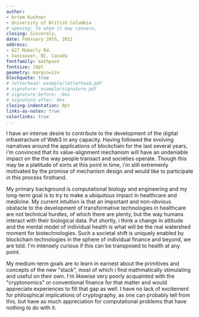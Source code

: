 ```yaml
---
author:
- Artem Kushner
- University of British Columbia
# opening: To whom it may concern,
closing: Sincerely,
date: February 28th, 2021
address: 
- 627 Moberly Rd.
- Vancouver, BC, Canada
fontfamily: mathpazo
fontsize: 10pt
geometry: margin=1in
blockquote: true
# letterhead: example/letterhead.pdf
# signature: example/signature.pdf
# signature-before: -8ex
# signature-after: 0ex
closing-indentation: 0pt
links-as-notes: true
colorlinks: true
...
```


I have an intense desire to contribute to the development of the digital infrastracture of Web3 in any capacity. Having followed the evolving narratives around the applications of blockchain for the last several years, i'm convinced that its value-alignment mechanism will have an undeniable impact on the the way people transact and societies operate. Though this may be a platitude of sorts at this point in time, i'm still extremenly motivated by the promise of mechanism design and would like to participate in this process firsthand.

My primary background is computational biology and engineering and my long-term goal is to try to make a ubiquitous impact in healthcare and medicine. My current intuition is that an important and non-obvious obstacle to the development of transformative technologies in healthcare are not technical hurdles, of which there are plenty, but the way humans interact with their biological data. Put shortly, i think a change in attitude and the mental model of individual health is what will be the real watershed moment for biotechnologies. Such a societal shift is uniquely enabled by blockchain technologies in the sphere of individual finance and beyond, we are told. I'm intensely curious if this can be transposed to health at any point.

My medium-term goals are to learn in earnest about the primitives and concepts of the new "stack", most of which i find mathmatically stimulating and useful on their own. I'm likewise very poorly acquainted with the "cryptonomics" or conventional finance for that matter and would appreciate experiences to fill that gap as well. I have no lack of excitement for philosphical implications of cryptography, as one can probably tell from this, but have as much appreciation for computational problems that have nothing to do with it. 
